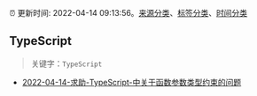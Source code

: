 :alarm_clock: 更新时间: 2022-04-14 09:13:56。[来源分类](../README.md)、[标签分类](../TAGS.md)、[时间分类](../TIMELINE.md)

## TypeScript


> 关键字：`TypeScript`



- [2022-04-14-求助-TypeScript-中关于函数参数类型约束的问题](https://www.v2ex.com/t/846950) 